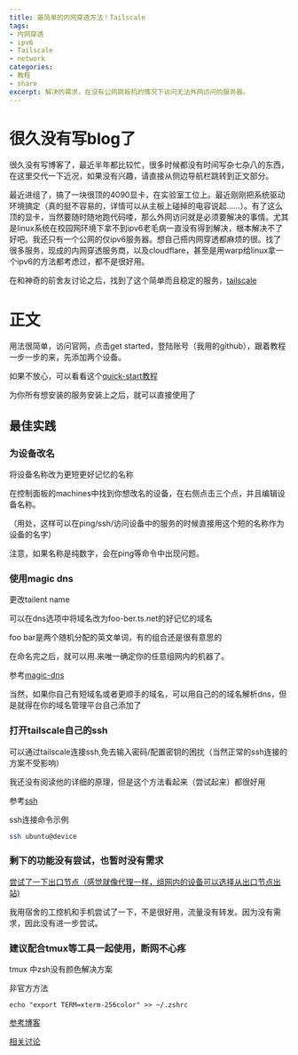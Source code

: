 ```yaml
---
title: 最简单的内网穿透方法！Tailscale
tags: 
- 内网穿透
- ipv6
- Tailscale
- network
categories: 
- 教程
- share
excerpt: 解决的需求，在没有公网跳板机的情况下访问无法外网访问的服务器。
---
```


# 很久没有写blog了
很久没有写博客了，最近半年都比较忙，很多时候都没有时间写杂七杂八的东西，在这里交代一下近况，如果没有兴趣，请直接从侧边导航栏跳转到正文部分。

最近进组了，搞了一块很顶的4090显卡，在实验室工位上。最近刚刚把系统驱动环境搞定（真的挺不容易的，详情可以从主板上碰掉的电容说起……）。有了这么顶的显卡，当然要随时随地跑代码喽，那么外网访问就是必须要解决的事情。尤其是linux系统在校园网环境下拿不到ipv6老毛病一直没有得到解决，根本解决不了好吧。我还只有一个公网的仅ipv6服务器。想自己搭内网穿透都麻烦的很。找了很多服务，现成的内网穿透服务商，以及cloudflare，甚至是用warp给linux拿一个ipv6的方法都考虑过，都不是很好用。

在和神奇的前舍友讨论之后，找到了这个简单而且稳定的服务，[tailscale](https://tailscale.com/)

# 正文

用法很简单，访问官网，点击get started，登陆账号（我用的github），跟着教程一步一步的来，先添加两个设备。

如果不放心，可以看看这个[quick-start教程](https://tailscale.com/kb/1017/install)

为你所有想安装的服务安装上之后，就可以直接使用了

## 最佳实践

### 为设备改名
将设备名称改为更短更好记忆的名称

在控制面板的machines中找到你想改名的设备，在右侧点击三个点，并且编辑设备名称。

（用处，这样可以在ping/ssh/访问设备中的服务的时候直接用这个短的名称作为设备的名字）

注意，如果名称是纯数字，会在ping等命令中出现问题。

### 使用magic dns
更改tailent name

可以在dns选项中将域名改为foo-ber.ts.net的好记忆的域名

foo bar是两个随机分配的英文单词，有的组合还是很有意思的

在命名完之后，就可以用<machines-name>.<tailent name>来唯一确定你的任意组网内的机器了。

参考[magic-dns](https://tailscale.com/kb/1081/magicdns)

当然，如果你自己有短域名或者更顺手的域名，可以用自己的的域名解析dns，但是就得在你的域名管理平台自己添加了

### 打开tailscale自己的ssh

可以通过tailscale连接ssh,免去输入密码/配置密钥的困扰（当然正常的ssh连接的方案不受影响）

我还没有阅读他的详细的原理，但是这个方法看起来（尝试起来）都很好用

参考[ssh](https://tailscale.com/kb/1193/tailscale-ssh)

ssh连接命令示例
```bash
ssh ubuntu@device
```

### 剩下的功能没有尝试，也暂时没有需求

[尝试了一下出口节点（感觉就像代理一样，组网内的设备可以选择从出口节点出站)](https://tailscale.com/kb/1103/exit-nodes)

我用宿舍的工控机和手机尝试了一下，不是很好用，流量没有转发。因为没有需求，因此没有进一步尝试。

### 建议配合tmux等工具一起使用，断网不心疼

tmux 中zsh没有颜色解决方案

非官方方法
```shell
echo "export TERM=xterm-256color" >> ~/.zshrc
```

[参考博客](https://www.mojidong.com/post/2017-05-14-zsh-autosuggestions/)

[相关讨论](https://unix.stackexchange.com/questions/139082/zsh-set-term-screen-256color-in-tmux-but-xterm-256color-without-tmux)